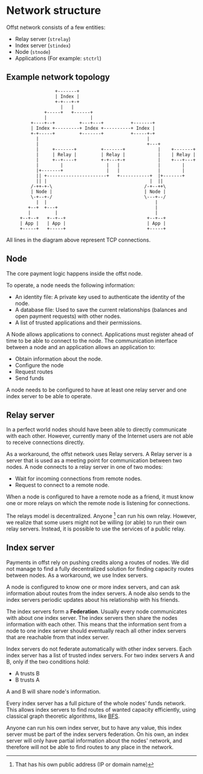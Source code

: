 # Network structure

Offst network consists of a few entities:

- Relay server (`strelay`)
- Index server (`stindex`)
- Node (`stnode`)
- Applications (For example: `stctrl`)


## Example network topology


```text
                  +-------+
                  | Index |
                  +-+---+-+
                    |   |           
              +-----+   +------+
              |                |
         +----+--+         +---+---+          +-------+
         | Index +---------+ Index +----------+ Index |
         +-+-----+         +-------+          +-----+-+
           |                                        |
           |                                        +---+
           |     +-------+         +-------+            |    +-------+
           |     | Relay |         | Relay |            |    | Relay |
           |     +--+----+         +-+---+-+            |    +---+---+               
           |        |                |   |              |        |
           |+-------+                |   |              |        |
           || +----------------------+   +-----------+  |+-------+
           || |                                      |  ||
         /-++-+-\                                  /-+--++\
         | Node |                                  | Node |
         \-+--+-/                                  \---+--/
           |  |                                        |
        +--+  +---+                                    |
        |         |                                    |
     +--+--+   +--+--+                              +--+--+
     | App |   | App |                              | App |
     +-----+   +-----+                              +-----+

```

All lines in the diagram above represent TCP connections.


## Node

The core payment logic happens inside the offst node.
 
To operate, a node needs the following information:

- An identity file: A private key used to authenticate the identity of the node.
- A database file: Used to save the current relationships (balances and open payment requests) with other nodes.
- A list of trusted applications and their permissions.


A Node allows applications to connect. Applications must register ahead of time
to be able to connect to the node. The communication interface between a node
and an application allows an application to:

- Obtain information about the node.
- Configure the node
- Request routes
- Send funds


A node needs to be configured to have at least one relay server and one index
server to be able to operate.


## Relay server

In a perfect world nodes should have been able to directly communicate with
each other. However, currently many of the Internet users are not able to
receive connections directly.

As a workaround, the offst network uses Relay servers.
A Relay server is a server that is used as a meeting point for communication between
two nodes. A node connects to a relay server in one of two modes:

- Wait for incoming connections from remote nodes.
- Request to connect to a remote node.

When a node is configured to have a remote node as a friend, it must know one
or more relays on which the remote node is listening for connections.

The relays model is decentralized. Anyone [^1] can run his own relay. However,
we realize that some users might not be willing (or able) to run their own
relay servers. Instead, it is possible to use the services of a public relay.


[^1]: That has his own public address (IP or domain name)


## Index server

Payments in offst rely on pushing credits along a routes of nodes.
We did not manage to find a fully decentralized solution for finding capacity
routes between nodes. As a workaround, we use Index servers.

A node is configured to know one or more index servers, and can ask information
about routes from the index servers. A node also sends to the index servers
periodic updates about his relationship with his friends.

The index servers form a **Federation**.
Usually every node communicates with about one index server. The index servers
then share the nodes information with each other. This means that the
information sent from a node to one index server should eventually reach all
other index servers that are reachable from that index server.

Index servers do not federate automatically with other index servers. Each
index server has a list of trusted index servers. For two index servers A and
B, only if the two conditions hold:

- A trusts B
- B trusts A

A and B will share node's information.


Every index server has a full picture of the whole nodes' funds network. This
allows index servers to find routes of wanted capacity efficiently, using
classical graph theoretic algorithms, like
[BFS](https://en.wikipedia.org/wiki/Breadth-first_search).


Anyone can run his own index server, but to have any value, this index server
must be part of the index servers federation. On his own, an index server will
only have partial information about the nodes' network, and therefore will not
be able to find routes to any place in the network.

